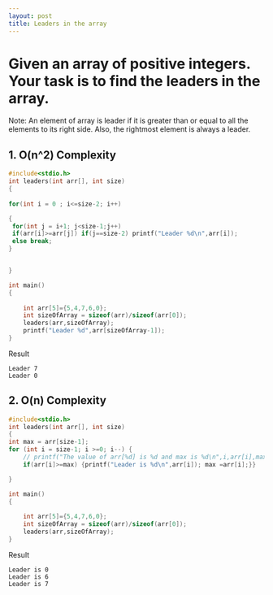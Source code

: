 ```yaml
---
layout: post
title: Leaders in the array
---
```


# Given an array of positive integers. Your task is to find the leaders in the array.

Note: An element of array is leader if it is greater than or equal to all the elements to its right side. Also, the rightmost element is always a leader. 

## 1. O(n^2) Complexity

```c
#include<stdio.h>
int leaders(int arr[], int size)
{
    
for(int i = 0 ; i<=size-2; i++)

{
 for(int j = i+1; j<size-1;j++)
 if(arr[i]>=arr[j]) if(j==size-2) printf("Leader %d\n",arr[i]);
 else break;
}


}

int main()
{
    
    int arr[5]={5,4,7,6,0};
    int sizeOfArray = sizeof(arr)/sizeof(arr[0]);
    leaders(arr,sizeOfArray);
    printf("Leader %d",arr[sizeOfArray-1]);
}
```


Result

```
Leader 7
Leader 0
```

## 2. O(n) Complexity 

```c
#include<stdio.h>
int leaders(int arr[], int size)
{
int max = arr[size-1];
for (int i = size-1; i >=0; i--) {
    // printf("The value of arr[%d] is %d and max is %d\n",i,arr[i],max);
    if(arr[i]>=max) {printf("Leader is %d\n",arr[i]); max =arr[i];}}

}

int main()
{
    
    int arr[5]={5,4,7,6,0};
    int sizeOfArray = sizeof(arr)/sizeof(arr[0]);
    leaders(arr,sizeOfArray);
}
```


Result

```
Leader is 0
Leader is 6
Leader is 7
```
